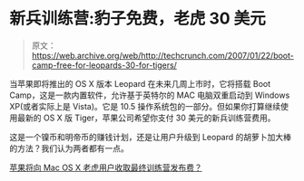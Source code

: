 # 新兵训练营:豹子免费，老虎 30 美元

> 原文：<https://web.archive.org/web/http://techcrunch.com/2007/01/22/boot-camp-free-for-leopards-30-for-tigers/>

当苹果即将推出的 OS X 版本 Leopard 在未来几周上市时，它将搭载 Boot Camp，这是一款内置软件，允许基于英特尔的 MAC 电脑双重启动到 Windows XP(或者实际上是 Vista)。它是 10.5 操作系统包的一部分。但如果你打算继续使用最新的 OS X 版 Tiger，苹果公司希望你支付 30 美元的新兵训练营费用。

这是一个镍币和明帝币的赚钱计划，还是让用户升级到 Leopard 的胡萝卜加大棒的方法？我们认为两者都有一点。

[苹果将向 Mac OS X 老虎用户收取最终训练营发布费？](https://web.archive.org/web/20150528052527/http://www.macscoop.com/articles/2007/01/20/apple-to-charge-mac-os-x-tiger-users-for-final-boot-camp-release)